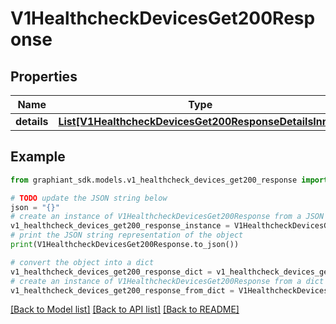 # V1HealthcheckDevicesGet200Response


## Properties

Name | Type | Description | Notes
------------ | ------------- | ------------- | -------------
**details** | [**List[V1HealthcheckDevicesGet200ResponseDetailsInner]**](V1HealthcheckDevicesGet200ResponseDetailsInner.md) |  | [optional] 

## Example

```python
from graphiant_sdk.models.v1_healthcheck_devices_get200_response import V1HealthcheckDevicesGet200Response

# TODO update the JSON string below
json = "{}"
# create an instance of V1HealthcheckDevicesGet200Response from a JSON string
v1_healthcheck_devices_get200_response_instance = V1HealthcheckDevicesGet200Response.from_json(json)
# print the JSON string representation of the object
print(V1HealthcheckDevicesGet200Response.to_json())

# convert the object into a dict
v1_healthcheck_devices_get200_response_dict = v1_healthcheck_devices_get200_response_instance.to_dict()
# create an instance of V1HealthcheckDevicesGet200Response from a dict
v1_healthcheck_devices_get200_response_from_dict = V1HealthcheckDevicesGet200Response.from_dict(v1_healthcheck_devices_get200_response_dict)
```
[[Back to Model list]](../README.md#documentation-for-models) [[Back to API list]](../README.md#documentation-for-api-endpoints) [[Back to README]](../README.md)


